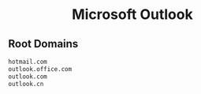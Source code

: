 


<h1 align="center">Microsoft Outlook</h1>  


## Root Domains


```html
hotmail.com
outlook.office.com
outlook.com
outlook.cn
```  

<br>
